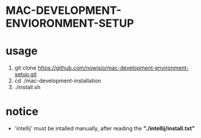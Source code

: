 # MAC-DEVELOPMENT-ENVIORONMENT-SETUP

# usage
1. git clone https://github.com/nowjsio/mac-development-environment-setup.git
2. cd ./mac-development-installation
3. ./install.sh

# notice
 * 'intellij' must be intalled manually, after reading the **"./intellij/install.txt"**